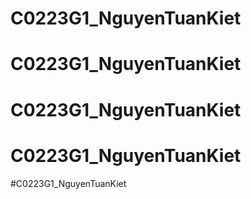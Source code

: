 # C0223G1_NguyenTuanKiet
# C0223G1_NguyenTuanKiet
# C0223G1_NguyenTuanKiet
# C0223G1_NguyenTuanKiet
#C0223G1_NguyenTuanKiet
